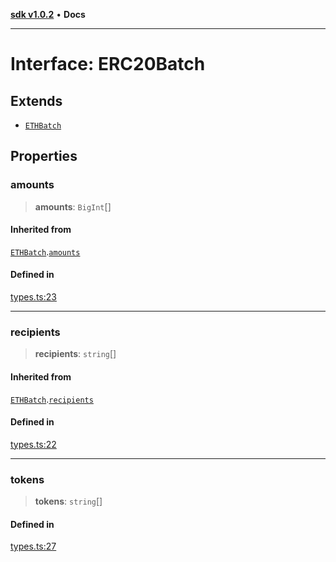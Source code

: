 [**sdk v1.0.2**](../index.md) • **Docs**

***

# Interface: ERC20Batch

## Extends

- [`ETHBatch`](ETHBatch.md)

## Properties

### amounts

> **amounts**: `BigInt`[]

#### Inherited from

[`ETHBatch`](ETHBatch.md).[`amounts`](ETHBatch.md#amounts)

#### Defined in

[types.ts:23](https://github.com/aditya172926/batching_eth/blob/359d80170976ec7536ec0aabe7bef1c485f788ab/src/types.ts#L23)

***

### recipients

> **recipients**: `string`[]

#### Inherited from

[`ETHBatch`](ETHBatch.md).[`recipients`](ETHBatch.md#recipients)

#### Defined in

[types.ts:22](https://github.com/aditya172926/batching_eth/blob/359d80170976ec7536ec0aabe7bef1c485f788ab/src/types.ts#L22)

***

### tokens

> **tokens**: `string`[]

#### Defined in

[types.ts:27](https://github.com/aditya172926/batching_eth/blob/359d80170976ec7536ec0aabe7bef1c485f788ab/src/types.ts#L27)
